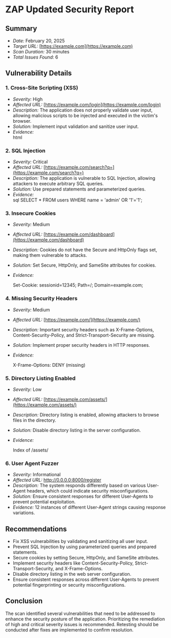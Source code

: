 # ZAP Updated Security Report

## Summary

- *Date:* February 20, 2025  
- *Target URL:* [https://example.com](https://example.com)  
- *Scan Duration:* 30 minutes  
- *Total Issues Found:* 6  

## Vulnerability Details

### 1. Cross-Site Scripting (XSS)
- *Severity:* High  
- *Affected URL:* [https://example.com/login](https://example.com/login)  
- *Description:* The application does not properly validate user input, allowing malicious scripts to be injected and executed in the victim's browser.  
- *Solution:* Implement input validation and sanitize user input.  
- *Evidence:*  
  html
  <script>alert('XSS');</script>
  

### 2. SQL Injection
- *Severity:* Critical  
- *Affected URL:* [https://example.com/search?q=](https://example.com/search?q=)  
- *Description:* The application is vulnerable to SQL Injection, allowing attackers to execute arbitrary SQL queries.  
- *Solution:* Use prepared statements and parameterized queries.  
- *Evidence:*  
  sql
  SELECT * FROM users WHERE name = 'admin' OR '1'='1';
  

### 3. Insecure Cookies
- *Severity:* Medium  
- *Affected URL:* [https://example.com/dashboard](https://example.com/dashboard)  
- *Description:* Cookies do not have the Secure and HttpOnly flags set, making them vulnerable to attacks.  
- *Solution:* Set Secure, HttpOnly, and SameSite attributes for cookies.  
- *Evidence:*  
  
  Set-Cookie: sessionid=12345; Path=/; Domain=example.com;
  

### 4. Missing Security Headers
- *Severity:* Medium  
- *Affected URL:* [https://example.com/](https://example.com/)  
- *Description:* Important security headers such as X-Frame-Options, Content-Security-Policy, and Strict-Transport-Security are missing.  
- *Solution:* Implement proper security headers in HTTP responses.  
- *Evidence:*  
  
  X-Frame-Options: DENY (missing)
  

### 5. Directory Listing Enabled
- *Severity:* Low  
- *Affected URL:* [https://example.com/assets/](https://example.com/assets/)  
- *Description:* Directory listing is enabled, allowing attackers to browse files in the directory.  
- *Solution:* Disable directory listing in the server configuration.  
- *Evidence:*  
  
  Index of /assets/
  

### 6. User Agent Fuzzer
- *Severity:* Informational  
- *Affected URL:* http://0.0.0.0:8000/register  
- *Description:* The system responds differently based on various User-Agent headers, which could indicate security misconfigurations.  
- *Solution:* Ensure consistent responses for different User-Agents to prevent potential exploitation.  
- *Evidence:* 12 instances of different User-Agent strings causing response variations.

## Recommendations

- Fix XSS vulnerabilities by validating and sanitizing all user input.
- Prevent SQL Injection by using parameterized queries and prepared statements.
- Secure cookies by setting Secure, HttpOnly, and SameSite attributes.
- Implement security headers like Content-Security-Policy, Strict-Transport-Security, and X-Frame-Options.
- Disable directory listing in the web server configuration.
- Ensure consistent responses across different User-Agents to prevent potential fingerprinting or security misconfigurations.

## Conclusion

The scan identified several vulnerabilities that need to be addressed to enhance the security posture of the application. Prioritizing the remediation of high and critical severity issues is recommended. Retesting should be conducted after fixes are implemented to confirm resolution.